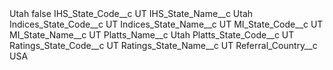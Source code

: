 <?xml version="1.0" encoding="UTF-8"?>
<CustomMetadata xmlns="http://soap.sforce.com/2006/04/metadata" xmlns:xsi="http://www.w3.org/2001/XMLSchema-instance" xmlns:xsd="http://www.w3.org/2001/XMLSchema">
    <label>Utah</label>
    <protected>false</protected>
    <values>
        <field>IHS_State_Code__c</field>
        <value xsi:type="xsd:string">UT</value>
    </values>
    <values>
        <field>IHS_State_Name__c</field>
        <value xsi:type="xsd:string">Utah</value>
    </values>
    <values>
        <field>Indices_State_Code__c</field>
        <value xsi:type="xsd:string">UT</value>
    </values>
    <values>
        <field>Indices_State_Name__c</field>
        <value xsi:type="xsd:string">UT</value>
    </values>
    <values>
        <field>MI_State_Code__c</field>
        <value xsi:type="xsd:string">UT</value>
    </values>
    <values>
        <field>MI_State_Name__c</field>
        <value xsi:type="xsd:string">UT</value>
    </values>
    <values>
        <field>Platts_Name__c</field>
        <value xsi:type="xsd:string">Utah</value>
    </values>
    <values>
        <field>Platts_State_Code__c</field>
        <value xsi:type="xsd:string">UT</value>
    </values>
    <values>
        <field>Ratings_State_Code__c</field>
        <value xsi:type="xsd:string">UT</value>
    </values>
    <values>
        <field>Ratings_State_Name__c</field>
        <value xsi:type="xsd:string">UT</value>
    </values>
    <values>
        <field>Referral_Country__c</field>
        <value xsi:type="xsd:string">USA</value>
    </values>
</CustomMetadata>
